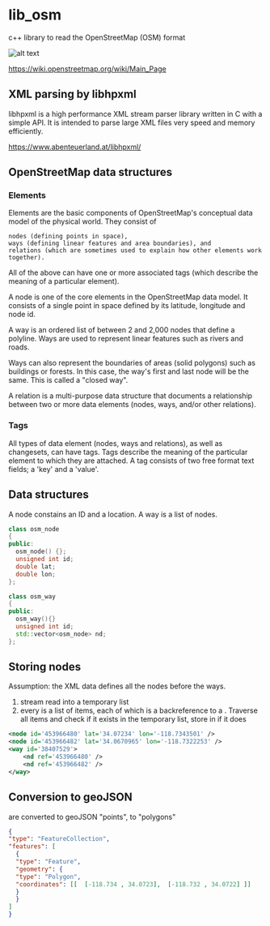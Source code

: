 # lib_osm
c++ library to read the OpenStreetMap (OSM) format 

![alt text](https://user-images.githubusercontent.com/6119070/58339637-0766c000-7e18-11e9-83c3-0c82305c348e.png "logo")

https://wiki.openstreetmap.org/wiki/Main_Page


## XML parsing by libhpxml

libhpxml is a high performance XML stream parser library written in C with a simple API. 
It is intended to parse large XML files very speed and memory efficiently.

https://www.abenteuerland.at/libhpxml/

## OpenStreetMap data structures

### Elements

Elements are the basic components of OpenStreetMap's conceptual data model of the physical world. They consist of

    nodes (defining points in space),
    ways (defining linear features and area boundaries), and
    relations (which are sometimes used to explain how other elements work together).

All of the above can have one or more associated tags (which describe the meaning of a particular element). 

A node is one of the core elements in the OpenStreetMap data model. It consists of a single point in space defined by its latitude, longitude and node id. 

A way is an ordered list of between 2 and 2,000 nodes that define a polyline. Ways are used to represent linear features such as rivers and roads.

Ways can also represent the boundaries of areas (solid polygons) such as buildings or forests. 
In this case, the way's first and last node will be the same. This is called a "closed way".

A relation is a multi-purpose data structure that documents a relationship between two or more data elements (nodes, ways, and/or other relations).

### Tags

All types of data element (nodes, ways and relations), as well as changesets, can have tags. 
Tags describe the meaning of the particular element to which they are attached.
A tag consists of two free format text fields; a 'key' and a 'value'.

## Data structures

A node constains an ID and a location. A way is a list of nodes.

```c++
class osm_node
{
public:
  osm_node() {};
  unsigned int id;
  double lat;
  double lon;
};

class osm_way
{
public:
  osm_way(){}
  unsigned int id;
  std::vector<osm_node> nd;
};
```

## Storing nodes

Assumption: the XML data defines all the nodes before the ways.
  1) stream read <nodes> into a temporary list
  2) every <way> is a list of <nd> items, each of which is a backreference to a <node>. 
  Traverse all <nd> items and check if it exists in the temporary <node> list, store in <way> if it does


```xml
<node id='453966480' lat='34.07234' lon='-118.7343501' />
<node id='453966482' lat='34.0670965' lon='-118.7322253' />
<way id='38407529'>
    <nd ref='453966480' />
    <nd ref='453966482' />
</way>
```

## Conversion to geoJSON

<nodes> are converted to geoJSON "points", <ways> to "polygons"

```json
{
"type": "FeatureCollection",
"features": [
  {
  "type": "Feature",
  "geometry": {
  "type": "Polygon",
  "coordinates": [[  [-118.734 , 34.0723],  [-118.732 , 34.0722] ]]
  }
  }
]
}
```